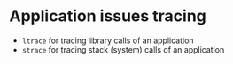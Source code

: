 # Application issues tracing

- `ltrace` for tracing library calls of an application
- `strace` for tracing stack (system) calls of an application
